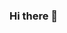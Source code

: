 ### Hi there 👋

<!--
**rovria/rovria** is a ✨ _special_ ✨ repository because its `README.md` (this file) appears on your GitHub profile.

Here are some ideas to get you started:

- 🔭 I’m currently working on ...
- 🌱 I’m currently learning ...
- 👯 I’m looking to collaborate on ...
- 🤔 I’m looking for help with ...ffff
- 💬 Ask me about ...
- 📫 How to reach me: ...
- 😄 Pronouns: ...
- ⚡ Fun fact: ...
-->
